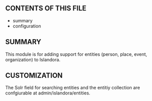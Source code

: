 CONTENTS OF THIS FILE
---------------------

 * summary
 * configuration

SUMMARY
-------

This module is for adding support for entities (person, place, event,
organization) to Islandora.

CUSTOMIZATION
-------------

The Solr field for searching entities and the entitiy collection are
confgiurable at admin/islandora/entities.
